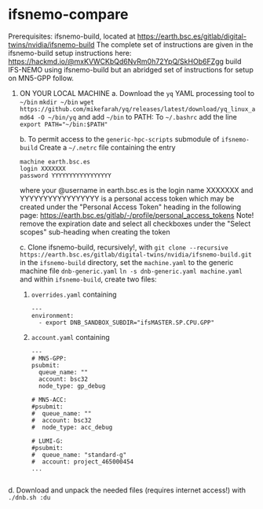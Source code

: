 # ifsnemo-compare

Prerequisites:
ifsnemo-build, located at https://earth.bsc.es/gitlab/digital-twins/nvidia/ifsnemo-build
  The complete set of instructions are given in the ifsnemo-build setup instructions here: https://hackmd.io/@mxKVWCKbQd6NvRm0h72YpQ/SkHOb6FZgg build IFS-NEMO using ifsnemo-build
  but an abridged set of instructions for setup on MN5-GPP follow.
1. ON YOUR LOCAL MACHINE
   a. Download the `yq` YAML processing tool to `~/bin`
   `mkdir ~/bin`
   `wget https://github.com/mikefarah/yq/releases/latest/download/yq_linux_amd64 -O ~/bin/yq`
   and add `~/bin` to PATH:
   To `~/.bashrc` add the line
   `export PATH="~/bin:$PATH"`

   b. To permit access to the `generic-hpc-scripts` submodule of `ifsnemo-build` Create a `~/.netrc` file containing the entry
   ```
   machine earth.bsc.es
   login XXXXXXX
   password YYYYYYYYYYYYYYYYY
   ```
   where your @username in earth.bsc.es is the login name XXXXXXX
   and YYYYYYYYYYYYYYYYY is a personal access token which may be created under the "Personal Access Token" heading in the following page: https://earth.bsc.es/gitlab/-/profile/personal_access_tokens
   Note!
   remove the expiration date and select all checkboxes under the "Select scopes" sub-heading when creating the token

   c. Clone ifsnemo-build, recursively!, with
   `git clone --recursive https://earth.bsc.es/gitlab/digital-twins/nvidia/ifsnemo-build.git`
   in the `ifsnemo-build` directory, set the `machine.yaml` to the generic machine file `dnb-generic.yaml`
   `ln -s dnb-generic.yaml machine.yaml`
   and within `ifsnemo-build`,
   create two files:
   1. `overrides.yaml` containing
      ```
      ---
      environment:
        - export DNB_SANDBOX_SUBDIR="ifsMASTER.SP.CPU.GPP"
      ```
   2. `account.yaml` containing
      ```
      ---
      # MN5-GPP:
      psubmit:
        queue_name: ""
        account: bsc32
        node_type: gp_debug
      
      # MN5-ACC:
      #psubmit:
      #  queue_name: ""
      #  account: bsc32
      #  node_type: acc_debug
      
      # LUMI-G:
      #psubmit:
      #  queue_name: "standard-g"
      #  account: project_465000454
      ...
    ```

  d. Download and unpack the needed files (requires internet access!) with
  `./dnb.sh :du`
   
